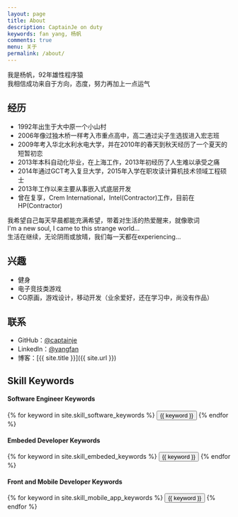 ```yaml
---
layout: page
title: About
description: CaptainJe on duty
keywords: fan yang, 杨帆
comments: true
menu: 关于
permalink: /about/
---
```


我是杨帆，92年雄性程序猿    
我相信成功来自于方向，态度，努力再加上一点运气    

## 经历    

* 1992年出生于大中原一个小山村    
* 2006年像过独木桥一样考入市重点高中，高二通过尖子生选拔进入宏志班
* 2009年考入华北水利水电大学，并在2010年的春天到秋天经历了一个夏天的短暂初恋
* 2013年本科自动化毕业，在上海工作，2013年初经历了人生难以承受之痛
* 2014年通过GCT考入复旦大学，2015年入学在职攻读计算机技术领域工程硕士
* 2013年工作以来主要从事嵌入式底层开发
* 曾在复享，Crem International，Intel(Contractor)工作，目前在HP(Contractor)
    
我希望自己每天早晨都能充满希望，带着对生活的热爱醒来，就像歌词    
I'm a new soul, I came to this strange world...    
生活在继续，无论阴雨或放晴，我们每一天都在experiencing...    

## 兴趣    

* 健身    
* 电子竞技类游戏    
* CG原画，游戏设计，移动开发（业余爱好，还在学习中，尚没有作品）    


## 联系

* GitHub：[@captainje](https://github.com/captinaje)
* LinkedIn：[@yangfan](https://www.linkedin.com/in/yangfansh)
* 博客：[{{ site.title }}]({{ site.url }})

## Skill Keywords

#### Software Engineer Keywords
<div class="btn-inline">
    {% for keyword in site.skill_software_keywords %}
    <button class="btn btn-outline" type="button">{{ keyword }}</button>
    {% endfor %}
</div>

#### Embeded Developer Keywords
<div class="btn-inline">
    {% for keyword in site.skill_embeded_keywords %}
    <button class="btn btn-outline" type="button">{{ keyword }}</button>
    {% endfor %}
</div>

#### Front and Mobile Developer Keywords
<div class="btn-inline">
    {% for keyword in site.skill_mobile_app_keywords %}
    <button class="btn btn-outline" type="button">{{ keyword }}</button>
    {% endfor %}
</div>

